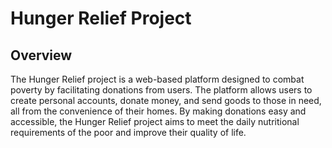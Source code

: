 <!DOCTYPE html>
<html lang="en">
<head>
    <meta charset="UTF-8">
    <meta name="viewport" content="width=device-width, initial-scale=1.0">
</head>
<body>

<h1>Hunger Relief Project</h1>

<h2>Overview</h2>
<p>The Hunger Relief project is a web-based platform designed to combat poverty by facilitating donations from users. The platform allows users to create personal accounts, donate money, and send goods to those in need, all from the convenience of their homes. By making donations easy and accessible, the Hunger Relief project aims to meet the daily nutritional requirements of the poor and improve their quality of life.</p>
</body>
</html>
